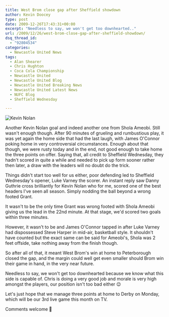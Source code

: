 ```yaml
---
title: West Brom close gap after Sheffield showdown
author: Kevin Doocey
type: post
date: 2009-12-26T17:43:31+00:00
excerpt: "Needless to say, we won't get too downhearted.."
url: /2009/12/26/west-brom-close-gap-after-sheffield-showdown/
dsq_thread_id:
  - "92804534"
categories:
  - Newcastle United News
tags:
  - Alan Shearer
  - Chris Hughton
  - Coca Cola Championship
  - Newcastle United
  - Newcastle United Blog
  - Newcastle United Breaking News
  - Newcastle United Latest News
  - NUFC Blog
  - Sheffield Wednesday

---
```

![Kevin Nolan](https://static.guim.co.uk/sys-images/Sport/Pix/pictures/2009/11/23/1259013216220/kevin-nolan-001.jpg)

Another Kevin Nolan goal and indeed another one from Shola Ameobi. Still wasn't enough though. After 90 minutes of grueling and rumbustious play, it was yet again the home side that had the last laugh, with James O'Connor poking home in very controversial circumstances. Enough about that though, we were rusty today and in the end, not good enough to take home  the three points on offer. Saying that, all credit to Sheffield Wednesday, they hadn't scored in quite a while and needed to pick up form sooner rather then later, a draw with the leaders will no doubt do the trick.

Things didn't start too well for us either, poor defending led to Sheffield Wednesday's opener, Luke Varney the scorer. An instant reply saw Danny Guthrie cross brilliantly for Kevin Nolan who for me, scored one of the best headers I've seen all season. Simply nodding the ball beyond a wrong footed Grant.

It wasn't to be the only time Grant was wrong footed with Shola Ameobi giving us the lead in the 22nd minute. At that stage, we'd scored two goals within three minutes.

However, it wasn't to be and James O'Connor tapped in after Luke Varney had dispossessed Steve Harper in mid-air, basketball style. It shouldn't have counted but the exact same can be said for Ameobi's, Shola was 2 feet offside, take nothing away from the finish though.

So after all of that, it meant West Brom's win at home to Peterborough closed the gap, and the margin could well get even smaller should Brom win their game in hand, in the very near future.

Needless to say, we won't get too downhearted because we know what this side is capable of. Chris is doing a very good job and morale is very high amongst the players, our position isn't too bad either 😉

Let's just hope that we manage three points at home to Derby on Monday, which will be our 3rd live game this month on TV.

Comments welcome 🙂
